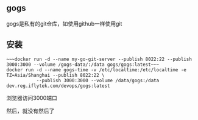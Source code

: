 ## gogs
gogs是私有的git仓库，如使用github一样使用git

## 安装
```
~~~docker run -d --name my-go-git-server --publish 8022:22 --publish 3000:3000 --volume /gogs-data/:/data gogs/gogs:latest~~~
docker run -d --name gogs-time -v /etc/localtime:/etc/localtime -e TZ=Asia/Shanghai --publish 8022:22 \
           --publish 3000:3000 --volume /data/gogs:/data  dev.reg.iflytek.com/devops/gogs:latest
```
浏览器访问3000端口

然后，就没有然后了

